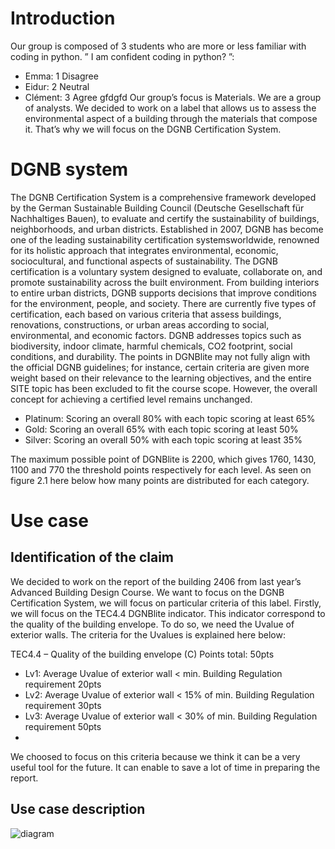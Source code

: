 # Introduction
Our group is composed of 3 students who are more or less familiar with coding in python.
” I am confident coding in python? ”:
- Emma: 1 Disagree
- Eidur: 2 Neutral
- Clément: 3 Agree
gfdgfd
Our group’s focus is Materials. We are a group of analysts. We decided to work on a label that allows us to assess the environmental aspect of a building through the materials that compose it. That’s why we will focus on the DGNB Certification System.



# DGNB system
The DGNB Certification System is a comprehensive framework developed by the German Sustainable Building Council (Deutsche Gesellschaft für Nachhaltiges Bauen), to evaluate and certify the sustainability of buildings, neighborhoods, and urban districts. Established in 2007, DGNB has become one of the leading sustainability certification systemsworldwide, renowned for its holistic approach that integrates environmental, economic, sociocultural, and functional aspects of sustainability. The DGNB certification is a voluntary system designed to evaluate, collaborate on, and promote sustainability across the built environment. From building interiors to entire urban districts, DGNB supports decisions that improve conditions for the environment, people, and society. There are currently five types of certification, each based on various criteria that assess buildings, renovations, constructions, or urban areas according to social, environmental, and economic factors. DGNB addresses topics such as biodiversity, indoor climate, harmful chemicals, CO2 footprint, social conditions, and durability. The points in DGNBlite may not fully align with the official DGNB guidelines; for instance, certain criteria are given more weight based on their relevance to the learning objectives, and the entire SITE topic has been excluded to fit the course scope. However, the overall concept for achieving a certified level remains unchanged.
- Platinum: Scoring an overall 80% with each topic scoring at least 65%
- Gold: Scoring an overall 65% with each topic scoring at least 50%
- Silver: Scoring an overall 50% with each topic scoring at least 35%

The maximum possible point of DGNBlite is 2200, which gives 1760, 1430, 1100 and 770 the threshold points respectively for each level. As seen on figure 2.1 here below how many points are distributed for each category.



# Use case
## Identification of the claim
We decided to work on the report of the building 2406 from last year’s Advanced Building Design Course. We want to focus on the DGNB Certification System, we will focus on particular criteria of this label. Firstly, we will focus on the TEC4.4 DGNBlite indicator. This indicator correspond to the quality of the building envelope. To do so, we need the Uvalue of exterior walls. The criteria for the Uvalues is explained here below:

TEC4.4 – Quality of the building envelope (C) Points total: 50pts
- Lv1: Average Uvalue of exterior wall < min. Building Regulation requirement 20pts
- Lv2: Average Uvalue of exterior wall < 15% of min. Building Regulation requirement 30pts
- Lv3: Average Uvalue of exterior wall < 30% of min. Building Regulation requirement 50pts
- 
We choosed to focus on this criteria because we think it can be a very useful tool for the future. It can enable to save a lot of time in preparing the report.


## Use case description
![diagram](https://github.com/user-attachments/assets/7ab48444-97f0-41bf-bbd5-7d0687ef844d)



